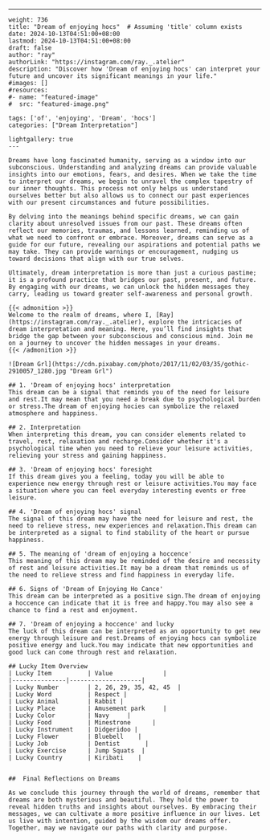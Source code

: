 ---
    weight: 736
    title: "Dream of enjoying hocs"  # Assuming 'title' column exists
    date: 2024-10-13T04:51:00+08:00
    lastmod: 2024-10-13T04:51:00+08:00
    draft: false
    author: "ray"
    authorLink: "https://instagram.com/ray._.atelier"
    description: "Discover how 'Dream of enjoying hocs' can interpret your future and uncover its significant meanings in your life."
    #images: []
    #resources:
    #- name: "featured-image"
    #  src: "featured-image.png"
    
    tags: ['of', 'enjoying', 'Dream', 'hocs']
    categories: ["Dream Interpretation"]
    
    lightgallery: true
    ---
    
    Dreams have long fascinated humanity, serving as a window into our subconscious. Understanding and analyzing dreams can provide valuable insights into our emotions, fears, and desires. When we take the time to interpret our dreams, we begin to unravel the complex tapestry of our inner thoughts. This process not only helps us understand ourselves better but also allows us to connect our past experiences with our present circumstances and future possibilities.
    
    By delving into the meanings behind specific dreams, we can gain clarity about unresolved issues from our past. These dreams often reflect our memories, traumas, and lessons learned, reminding us of what we need to confront or embrace. Moreover, dreams can serve as a guide for our future, revealing our aspirations and potential paths we may take. They can provide warnings or encouragement, nudging us toward decisions that align with our true selves.
    
    Ultimately, dream interpretation is more than just a curious pastime; it is a profound practice that bridges our past, present, and future. By engaging with our dreams, we can unlock the hidden messages they carry, leading us toward greater self-awareness and personal growth.
    
    {{< admonition >}}
    Welcome to the realm of dreams, where I, [Ray](https://instagram.com/ray._.atelier), explore the intricacies of dream interpretation and meaning. Here, you’ll find insights that bridge the gap between your subconscious and conscious mind. Join me on a journey to uncover the hidden messages in your dreams.
    {{< /admonition >}}
    
    ![Dream Grl](https://cdn.pixabay.com/photo/2017/11/02/03/35/gothic-2910057_1280.jpg "Dream Grl")
    
    ## 1. 'Dream of enjoying hocs' interpretation
    This dream can be a signal that reminds you of the need for leisure and rest.It may mean that you need a break due to psychological burden or stress.The dream of enjoying hocies can symbolize the relaxed atmosphere and happiness.
    
    ## 2. Interpretation
    When interpreting this dream, you can consider elements related to travel, rest, relaxation and recharge.Consider whether it's a psychological time when you need to relieve your leisure activities, relieving your stress and gaining happiness.
    
    ## 3. 'Dream of enjoying hocs' foresight
    If this dream gives you a feeling, today you will be able to experience new energy through rest or leisure activities.You may face a situation where you can feel everyday interesting events or free leisure.
    
    ## 4. 'Dream of enjoying hocs' signal
    The signal of this dream may have the need for leisure and rest, the need to relieve stress, new experiences and relaxation.This dream can be interpreted as a signal to find stability of the heart or pursue happiness.
    
    ## 5. The meaning of 'dream of enjoying a hoccence'
    This meaning of this dream may be reminded of the desire and necessity of rest and leisure activities.It may be a dream that reminds us of the need to relieve stress and find happiness in everyday life.
    
    ## 6. Signs of 'Dream of Enjoying Ho Cance'
    This dream can be interpreted as a positive sign.The dream of enjoying a hoccence can indicate that it is free and happy.You may also see a chance to find a rest and enjoyment.
    
    ## 7. 'Dream of enjoying a hoccence' and lucky
    The luck of this dream can be interpreted as an opportunity to get new energy through leisure and rest.Dreams of enjoying hocs can symbolize positive energy and luck.You may indicate that new opportunities and good luck can come through rest and relaxation.
    
    ## Lucky Item Overview
    | Lucky Item          | Value              |
    |---------------|--------------------|
    | Lucky Number        | 2, 26, 29, 35, 42, 45  |
    | Lucky Word          | Respect |
    | Lucky Animal        | Rabbit |
    | Lucky Place         | Amusement park     |
    | Lucky Color         | Navy     |
    | Lucky Food          | Minestrone      |
    | Lucky Instrument    | Didgeridoo |
    | Lucky Flower        | Bluebell    |
    | Lucky Job           | Dentist       |
    | Lucky Exercise      | Jump Squats  |
    | Lucky Country       | Kiribati    |
    
    
    ##  Final Reflections on Dreams
    
    As we conclude this journey through the world of dreams, remember that dreams are both mysterious and beautiful. They hold the power to reveal hidden truths and insights about ourselves. By embracing their messages, we can cultivate a more positive influence in our lives. Let us live with intention, guided by the wisdom our dreams offer. Together, may we navigate our paths with clarity and purpose.
    